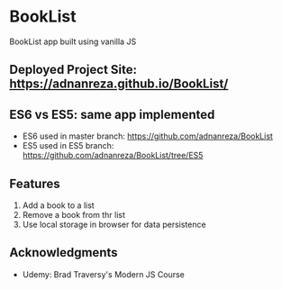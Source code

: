 # BookList
BookList app built using vanilla JS

## Deployed Project Site: https://adnanreza.github.io/BookList/ 

## ES6 vs ES5: same app implemented
* ES6 used in master branch: https://github.com/adnanreza/BookList
* ES5 used in ES5 branch: https://github.com/adnanreza/BookList/tree/ES5

## Features
1. Add a book to a list
2. Remove a book from thr list
3. Use local storage in browser for data persistence

## Acknowledgments

* Udemy: Brad Traversy's Modern JS Course

